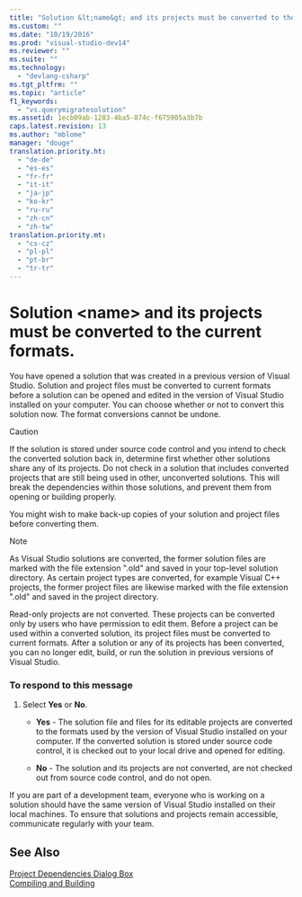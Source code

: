 ```yaml
---
title: "Solution &lt;name&gt; and its projects must be converted to the current formats. | hehe"
ms.custom: ""
ms.date: "10/19/2016"
ms.prod: "visual-studio-dev14"
ms.reviewer: ""
ms.suite: ""
ms.technology: 
  - "devlang-csharp"
ms.tgt_pltfrm: ""
ms.topic: "article"
f1_keywords: 
  - "vs.querymigratesolution"
ms.assetid: 1ecb09ab-1283-4ba5-874c-f675905a3b7b
caps.latest.revision: 13
ms.author: "mblome"
manager: "douge"
translation.priority.ht: 
  - "de-de"
  - "es-es"
  - "fr-fr"
  - "it-it"
  - "ja-jp"
  - "ko-kr"
  - "ru-ru"
  - "zh-cn"
  - "zh-tw"
translation.priority.mt: 
  - "cs-cz"
  - "pl-pl"
  - "pt-br"
  - "tr-tr"
---
```

# Solution &lt;name&gt; and its projects must be converted to the current formats.
You have opened a solution that was created in a previous version of Visual Studio. Solution and project files must be converted to current formats before a solution can be opened and edited in the version of Visual Studio installed on your computer. You can choose whether or not to convert this solution now. The format conversions cannot be undone.  
  
> [!CAUTION]
>  If the solution is stored under source code control and you intend to check the converted solution back in, determine first whether other solutions share any of its projects. Do not check in a solution that includes converted projects that are still being used in other, unconverted solutions. This will break the dependencies within those solutions, and prevent them from opening or building properly.  
  
 You might wish to make back-up copies of your solution and project files before converting them.  
  
> [!NOTE]
>  As Visual Studio solutions are converted, the former solution files are marked with the file extension ".old" and saved in your top-level solution directory. As certain project types are converted, for example Visual C++ projects, the former project files are likewise marked with the file extension ".old" and saved in the project directory.  
  
 Read-only projects are not converted. These projects can be converted only by users who have permission to edit them. Before a project can be used within a converted solution, its project files must be converted to current formats. After a solution or any of its projects has been converted, you can no longer edit, build, or run the solution in previous versions of Visual Studio.  
  
### To respond to this message  
  
1.  Select **Yes** or **No**.  
  
    -   **Yes** - The solution file and files for its editable projects are converted to the formats used by the version of Visual Studio installed on your computer. If the converted solution is stored under source code control, it is checked out to your local drive and opened for editing.  
  
    -   **No** - The solution and its projects are not converted, are not checked out from source code control, and do not open.  
  
 If you are part of a development team, everyone who is working on a solution should have the same version of Visual Studio installed on their local machines. To ensure that solutions and projects remain accessible, communicate regularly with your team.  
  
## See Also  
 [Project Dependencies Dialog Box](http://msdn.microsoft.com/en-us/d66e48c3-3722-40dd-99b4-53d93cac128e)   
 [Compiling and Building](../ide/compiling-and-building-in-visual-studio.md)